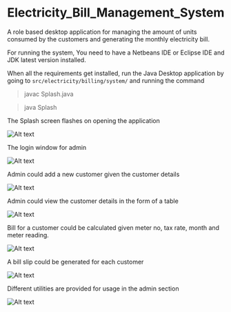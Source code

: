 # Electricity_Bill_Management_System
A role based desktop application for managing the amount of units consumed by the customers and generating the monthly electricity bill.

For running the system,
You need to have a Netbeans IDE or Eclipse IDE and JDK latest version installed.

When all the requirements  get installed, run the Java Desktop application by going to 
```src/electricity/billing/system/```
and  running the command 

>javac Splash.java

>java Splash


The Splash screen flashes on opening the application

![Alt text](src/screenshots/splashScreen.jpg?raw=true "Splash")



The login window for admin

![Alt text](src/screenshots/login.png?raw=true "Login")



Admin could add a new customer given the customer details

![Alt text](src/screenshots/newCust.jpg?raw=true "new customer")



Admin could view the customer details in the form of a table

![Alt text](src/screenshots/CustDetails.jpg?raw=true "Customer details")



Bill for a customer could be calculated given meter no, tax rate, month and meter reading.

![Alt text](src/screenshots/calculateBill.jpg?raw=true "Bill calculation")



A bill slip could be generated for each customer

![Alt text](src/screenshots/bill.jpg?raw=true "generate bill")



Different utilities are provided for usage in the admin section

![Alt text](src/screenshots/utilities.jpg?raw=true "utilities")






